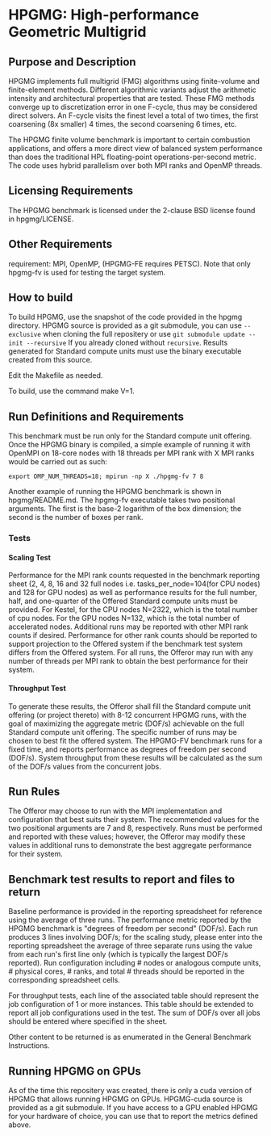 # HPGMG:  High-performance Geometric Multigrid

## Purpose and Description

HPGMG implements full multigrid (FMG) algorithms using finite-volume and finite-element methods. Different algorithmic variants adjust the arithmetic intensity and architectural properties that are tested. These FMG methods converge up to discretization error in one F-cycle, thus may be considered direct solvers. An F-cycle visits the finest level a total of two times, the first coarsening (8x smaller) 4 times, the second coarsening 6 times, etc.

The HPGMG finite volume benchmark is important to certain combustion applications, and offers a more direct view of balanced system performance than does the traditional HPL floating-point operations-per-second metric. 
The code uses hybrid parallelism over both MPI ranks and OpenMP threads.




## Licensing Requirements

The HPGMG benchmark is licensed under the 2-clause BSD license found in hpgmg/LICENSE.

## Other Requirements

requirement: MPI, OpenMP, (HPGMG-FE requires PETSC).
Note that only hpgmg-fv is used for testing the target system.

## How to build

To build HPGMG, use the snapshot of the code provided in the hpgmg directory.
HPGMG source is provided as a git submodule, you can use `--exclusive` when cloning the full repositery or use `git submodule update --init --recursive` If you already cloned without `recursive`.
Results generated for Standard compute units must use the binary executable created from this source.

Edit the Makefile as needed.

To build, use the command make V=1.

## Run Definitions and Requirements

This benchmark must be run only for the Standard compute unit offering.
Once the HPGMG binary is compiled, a simple example of running it with OpenMPI on 18-core nodes with 18 threads per MPI rank with X MPI ranks would be carried out as such:

`
export OMP_NUM_THREADS=18;
mpirun -np X ./hpgmg-fv 7 8
`

Another example of running the HPGMG benchmark is shown in hpgmg/README.md. 
The hpgmg-fv executable takes two positional arguments. 
The first is the base-2 logarithm of the box dimension; 
the second is the number of boxes per rank. 

### Tests

#### Scaling Test

Performance for the MPI rank counts requested in the benchmark reporting sheet (2, 4, 8, 16 and 32 full nodes i.e. tasks_per_node=104(for CPU nodes) and 128 for GPU nodes) as well as performance results for the full number, half, and one-quarter of the Offered Standard compute units must be provided. 
For Kestel, for the CPU nodes N=2322, which is the total number of cpu nodes. 
For the GPU nodes N=132, which is the total number of accelerated nodes. 
Additional runs may be reported with other MPI rank counts if desired. 
Performance for other rank counts should be reported to support projection to the Offered system if the benchmark test system differs from the Offered system. 
For all runs, the Offeror may run with any number of threads per MPI rank to obtain the best performance for their system.

#### Throughput Test

To generate these results, the Offeror shall fill the Standard compute unit offering (or project thereto) with 8-12 concurrent HPGMG runs, with the goal of maximizing the aggregate metric (DOF/s) achievable on the full Standard compute unit offering. 
The specific number of runs may be chosen to best fit the offered system. 
The HPGMG-FV benchmark runs for a fixed time, and reports performance as degrees of freedom per second (DOF/s). 
System throughput from these results will be calculated as the sum of the DOF/s values from the concurrent jobs.

## Run Rules

The Offeror may choose to run with the MPI implementation and configuration that best suits their system. 
The recommended values for the two positional arguments are 7 and 8, respectively. 
Runs must be performed and reported with these values; 
however, the Offeror may modify these values in additional runs to demonstrate the best aggregate performance for their system.

## Benchmark test results to report and files to return

Baseline performance is provided in the reporting spreadsheet for reference using the average of three runs. 
The performance metric reported by the HPGMG benchmark is "degrees of freedom per second" (DOF/s). 
Each run produces 3 lines involving DOF/s; 
for the scaling study, please enter into the reporting spreadsheet the average of three separate runs using the value from each run's first line only (which is typically the largest DOF/s reported). 
Run configuration including # nodes or analogous compute units, # physical cores, # ranks, and total # threads should be reported in the corresponding spreadsheet cells.

For throughput tests, each line of the associated table should represent the job configuration of 1 or more instances. 
This table should be extended to report all job configurations used in the test. 
The sum of DOF/s over all jobs should be entered where specified in the sheet.

Other content to be returned is as enumerated in the General Benchmark Instructions.


## Running HPGMG on GPUs 

As of the time this repositery was created, there is only a cuda version of HPGMG that allows running HPGMG on GPUs. 
HPGMG-cuda source is provided as a git submodule. 
If you have access to a GPU enabled HPGMG for your hardware of choice, you can use that to report the metrics defined above. 
